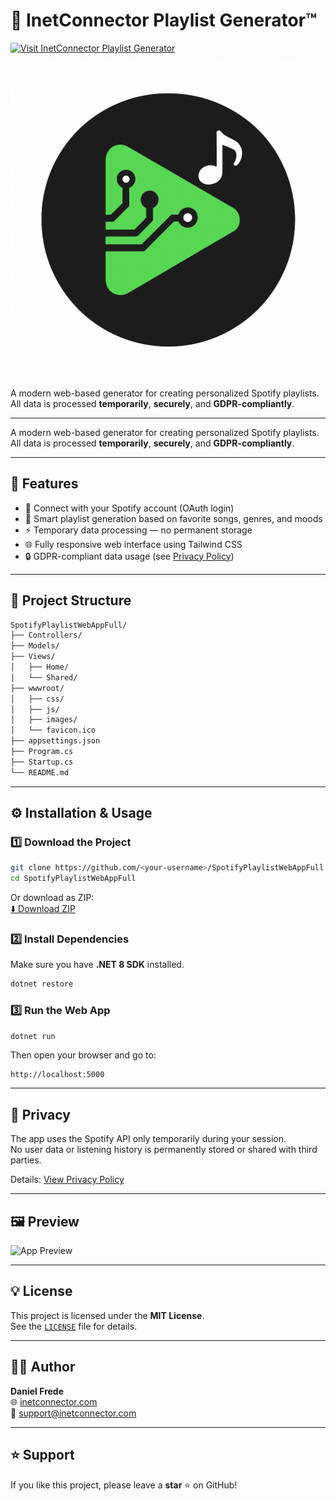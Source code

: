 # 🎵 InetConnector Playlist Generator™

[![Visit InetConnector Playlist Generator](https://img.shields.io/badge/🌐%20Visit%20App-playlists.inetconnector.com-brightgreen?style=for-the-badge)](https://playlists.inetconnector.com)

![Logo](inetconnector.png)

A modern web-based generator for creating personalized Spotify playlists.  
All data is processed **temporarily**, **securely**, and **GDPR-compliantly**.

---

A modern web-based generator for creating personalized Spotify playlists.  
All data is processed **temporarily**, **securely**, and **GDPR-compliantly**.

---

## 🚀 Features

- 🔗 Connect with your Spotify account (OAuth login)
- 🧠 Smart playlist generation based on favorite songs, genres, and moods
- ⚡ Temporary data processing — no permanent storage
- 🌐 Fully responsive web interface using Tailwind CSS
- 🔒 GDPR-compliant data usage (see [Privacy Policy](https://playlists.inetconnector.com/Home/Datenschutz))

---

## 🧩 Project Structure

```bash
SpotifyPlaylistWebAppFull/
├── Controllers/
├── Models/
├── Views/
│   ├── Home/
│   └── Shared/
├── wwwroot/
│   ├── css/
│   ├── js/
│   ├── images/
│   └── favicon.ico
├── appsettings.json
├── Program.cs
├── Startup.cs
└── README.md
```

---

## ⚙️ Installation & Usage

### 1️⃣ Download the Project
```bash
git clone https://github.com/<your-username>/SpotifyPlaylistWebAppFull.git
cd SpotifyPlaylistWebAppFull
```

Or download as ZIP:  
[⬇️ Download ZIP](https://github.com/<your-username>/SpotifyPlaylistWebAppFull/archive/refs/heads/main.zip)

### 2️⃣ Install Dependencies
Make sure you have **.NET 8 SDK** installed.

```bash
dotnet restore
```

### 3️⃣ Run the Web App
```bash
dotnet run
```

Then open your browser and go to:
```
http://localhost:5000
```

---

## 🧠 Privacy

The app uses the Spotify API only temporarily during your session.  
No user data or listening history is permanently stored or shared with third parties.

Details: [View Privacy Policy](https://playlists.inetconnector.com/Home/Datenschutz)

---

## 🖼️ Preview

![App Preview](wwwroot/images/preview.png)

---

## 💡 License

This project is licensed under the **MIT License**.  
See the [`LICENSE`](LICENSE) file for details.

---

## 👨‍💻 Author

**Daniel Frede**  
🌐 [inetconnector.com](https://inetconnector.com)  
📧 support@inetconnector.com

---

## ⭐ Support

If you like this project, please leave a **star** ⭐ on GitHub!
